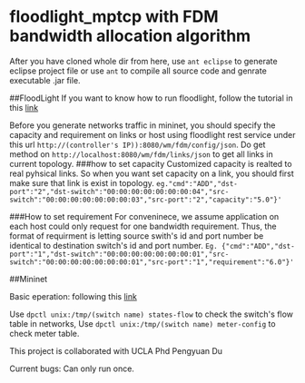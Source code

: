 # floodlight_mptcp with FDM bandwidth allocation algorithm 

After you have cloned whole dir from here, use `ant eclipse` to generate eclipse project file or use `ant` to compile all source code and genrate executable .jar file.

##FloodLight
If you want to know how to run floodlight, follow the tutorial in this [link](https://floodlight.atlassian.net/wiki/spaces/floodlightcontroller/pages/1343544/Installation+Guide)

Before you generate networks traffic in mininet, you should specify the capacity and requirement on links or host using floodlight rest service under this url `http://(controller's IP)):8080/wm/fdm/config/json`. Do get method on `http://localhost:8080/wm/fdm/links/json` to get all links in current topology.
###how to set capacity
	Customized capacity is realted to real pyhsical links. So when you want set capacity on a link, you should first make sure that link is exist in topology.
	`eg."cmd":"ADD","dst-port":"2","dst-switch":"00:00:00:00:00:00:00:04","src-switch":"00:00:00:00:00:00:00:03","src-port":"2","capacity":"5.0"}'`

###How to set requirement 
 	For conveninece, we assume application on each host could only request for one bandwidth requirement. Thus, the format of requirment is letting source swith's id and port number be identical to destination switch's id and port number.
	`Eg. {"cmd":"ADD","dst-port":"1","dst-switch":"00:00:00:00:00:00:00:01","src-switch":"00:00:00:00:00:00:00:01","src-port":"1","requirement":"6.0"}'`


##Mininet

Basic eperation: following this [link](http://mininet.org/walkthrough/) 

Use `dpctl unix:/tmp/(switch name) states-flow` to check the switch's flow table in networks, 
Use `dpctl unix:/tmp/(switch name) meter-config` to check meter table.


This project is collaborated with UCLA Phd Pengyuan Du 



Current bugs:
	Can only run once.